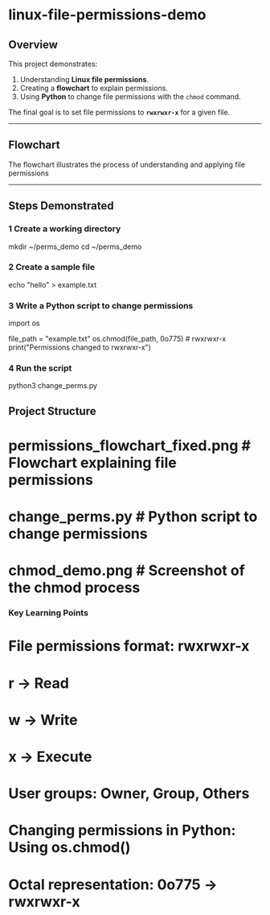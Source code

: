 # linux-file-permissions-demo

## Overview
This project demonstrates:
1. Understanding **Linux file permissions**.
2. Creating a **flowchart** to explain permissions.
3. Using **Python** to change file permissions with the `chmod` command.

The final goal is to set file permissions to **`rwxrwxr-x`** for a given file.

---

## Flowchart
The flowchart illustrates the process of understanding and applying file permissions

---

## Steps Demonstrated

### 1️ Create a working directory
mkdir ~/perms_demo
cd ~/perms_demo

### 2 Create a sample file
echo "hello" > example.txt

### 3 Write a Python script to change permissions
import os

file_path = "example.txt"
os.chmod(file_path, 0o775)  # rwxrwxr-x
print("Permissions changed to rwxrwxr-x")

### 4 Run the script
python3 change_perms.py

## Project Structure

# permissions_flowchart_fixed.png   # Flowchart explaining file permissions
# change_perms.py                    # Python script to change permissions
# chmod_demo.png                     # Screenshot of the chmod process

### Key Learning Points
# File permissions format: rwxrwxr-x
# r → Read
# w → Write
# x → Execute
# User groups: Owner, Group, Others
# Changing permissions in Python: Using os.chmod()
# Octal representation: 0o775 → rwxrwxr-x
